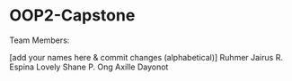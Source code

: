 # OOP2-Capstone

Team Members:

[add your names here & commit changes (alphabetical)]
Ruhmer Jairus R. Espina
Lovely Shane P. Ong
Axille Dayonot
